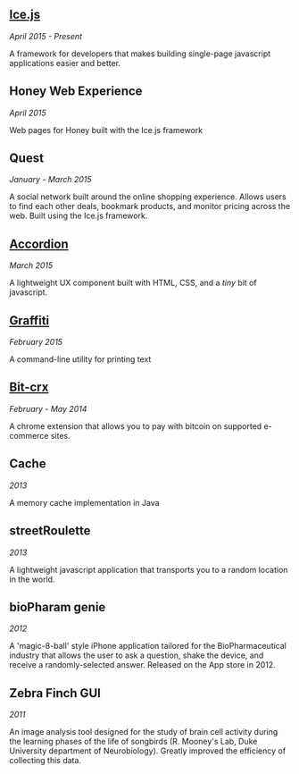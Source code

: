 ## [Ice.js](http://coltontb.github.io/ice-js)

*April 2015 - Present*

A framework for developers that makes building single-page javascript applications easier and better.

## Honey Web Experience

*April 2015*

Web pages for Honey built with the Ice.js framework


## Quest

*January - March 2015*

A social network built around the online shopping experience. Allows users to find each other deals, bookmark products, and monitor pricing across the web. Built using the Ice.js framework.


## [Accordion](http://coltontb.github.io/accordion)

*March 2015*

A lightweight UX component built with HTML, CSS, and a *tiny* bit of javascript.


## [Graffiti](http://github.com/coltonTB/graffiti)

*February 2015*

A command-line utility for printing text


## [Bit-crx](http://github.com/coltonTB/bit-crx)

*February - May 2014*

A chrome extension that allows you to pay with bitcoin on supported e-commerce sites.


## Cache

*2013*

A memory cache implementation in Java


## streetRoulette

*2013*

A lightweight javascript application that transports you to a random location in the world. 


## bioPharam genie

*2012*

A 'magic-8-ball' style iPhone application tailored for the BioPharmaceutical industry that allows the user to ask a question, shake the device, and receive a randomly-selected answer. Released on the App store in 2012.


## Zebra Finch GUI

*2011*

An image analysis tool designed for the study of brain cell activity during the learning phases of the life of songbirds (R. Mooney's Lab, Duke University department of Neurobiology). Greatly improved the efficiency of collecting this data.